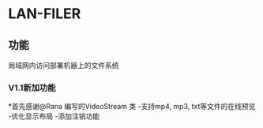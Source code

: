 # LAN-FILER
## 功能
局域网内访问部署机器上的文件系统

### V1.1新加功能
*首先感谢@Rana 编写的VideoStream 类
-支持mp4, mp3, txt等文件的在线预览
-优化显示布局
-添加注销功能


